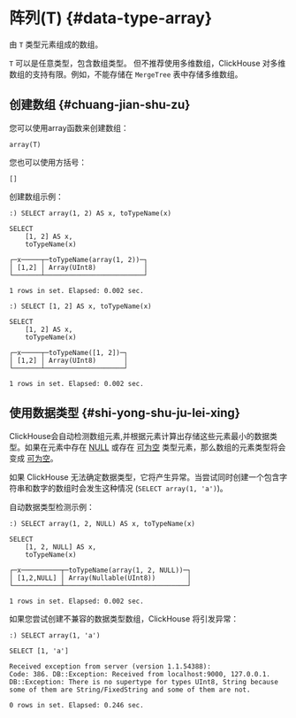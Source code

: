 # 阵列(T) {#data-type-array}

由 `T` 类型元素组成的数组。

`T` 可以是任意类型，包含数组类型。 但不推荐使用多维数组，ClickHouse 对多维数组的支持有限。例如，不能存储在 `MergeTree` 表中存储多维数组。

## 创建数组 {#chuang-jian-shu-zu}

您可以使用array函数来创建数组：

    array(T)

您也可以使用方括号：

    []

创建数组示例：

    :) SELECT array(1, 2) AS x, toTypeName(x)

    SELECT
        [1, 2] AS x,
        toTypeName(x)

    ┌─x─────┬─toTypeName(array(1, 2))─┐
    │ [1,2] │ Array(UInt8)            │
    └───────┴─────────────────────────┘

    1 rows in set. Elapsed: 0.002 sec.

    :) SELECT [1, 2] AS x, toTypeName(x)

    SELECT
        [1, 2] AS x,
        toTypeName(x)

    ┌─x─────┬─toTypeName([1, 2])─┐
    │ [1,2] │ Array(UInt8)       │
    └───────┴────────────────────┘

    1 rows in set. Elapsed: 0.002 sec.

## 使用数据类型 {#shi-yong-shu-ju-lei-xing}

ClickHouse会自动检测数组元素,并根据元素计算出存储这些元素最小的数据类型。如果在元素中存在 [NULL](../../sql-reference/data-types/array.md#null-literal) 或存在 [可为空](nullable.md#data_type-nullable) 类型元素，那么数组的元素类型将会变成 [可为空](nullable.md)。

如果 ClickHouse 无法确定数据类型，它将产生异常。当尝试同时创建一个包含字符串和数字的数组时会发生这种情况 (`SELECT array(1, 'a')`)。

自动数据类型检测示例：

    :) SELECT array(1, 2, NULL) AS x, toTypeName(x)

    SELECT
        [1, 2, NULL] AS x,
        toTypeName(x)

    ┌─x──────────┬─toTypeName(array(1, 2, NULL))─┐
    │ [1,2,NULL] │ Array(Nullable(UInt8))        │
    └────────────┴───────────────────────────────┘

    1 rows in set. Elapsed: 0.002 sec.

如果您尝试创建不兼容的数据类型数组，ClickHouse 将引发异常：

    :) SELECT array(1, 'a')

    SELECT [1, 'a']

    Received exception from server (version 1.1.54388):
    Code: 386. DB::Exception: Received from localhost:9000, 127.0.0.1. DB::Exception: There is no supertype for types UInt8, String because some of them are String/FixedString and some of them are not.

    0 rows in set. Elapsed: 0.246 sec.
